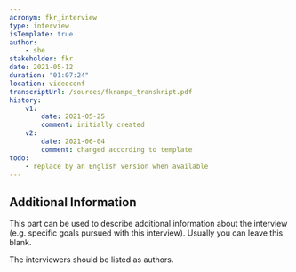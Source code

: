 ```yaml
---
acronym: fkr_interview
type: interview
isTemplate: true
author: 
    - sbe
stakeholder: fkr
date: 2021-05-12
duration: "01:07:24"
location: videoconf
transcriptUrl: /sources/fkrampe_transkript.pdf
history:
    v1:
        date: 2021-05-25
        comment: initially created
    v2:
        date: 2021-06-04
        comment: changed according to template
todo:
    - replace by an English version when available  
---
```


## Additional Information

This part can be used to describe additional information about the interview (e.g. specific goals pursued with
this interview). Usually you can leave this blank.

The interviewers should be listed as authors.